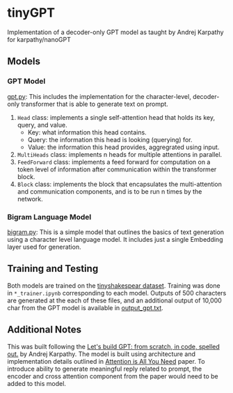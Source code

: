 # tinyGPT
Implementation of a decoder-only GPT model as taught by Andrej Karpathy for karpathy/nanoGPT

## Models
### GPT Model
[gpt.py](gpt.py): This includes the implementation for the character-level, decoder-only transformer that is able to generate text on prompt. 
1. `Head` class: implements a single self-attention head that holds its key, query, and value.
    - Key: what information this head contains.
    - Query: the information this head is looking (querying) for.
    - Value: the information this head provides, aggregrated using input.
2. `MultiHeads` class: implements n heads for multiple attentions in parallel.
3. `FeedForward` class: implements a feed forward for computation on a token level of information after communication within the transformer block.
4. `Block` class: implements the block that encapsulates the multi-attention and communication components, and is to be run n times by the network.

### Bigram Language Model
[bigram.py](bigram.py): This is a simple model that outlines the basics of text generation using a character level language model. It includes just a single Embedding layer used for generation. 

## Training and Testing
Both models are trained on the [tinyshakespear dataset](https://raw.githubusercontent.com/karpathy/char-rnn/master/data/tinyshakespeare/input.txt). Training was done in `*_trainer.ipynb` corresponding to each model. Outputs of 500 characters are generated at the each of these files, and an additional output of 10,000 char from the GPT model is available in [output_gpt.txt](output_gpt.txt).

## Additional Notes
This was built following the [Let's build GPT: from scratch, in code, spelled out.](https://youtu.be/kCc8FmEb1nY) by Andrej Karpathy. The model is built using architecture and implementation details outlined in [Attention is All You Need](https://arxiv.org/abs/1706.03762) paper. To introduce ability to generate meaningful reply related to prompt, the encoder and cross attention component from the paper would need to be added to this model.